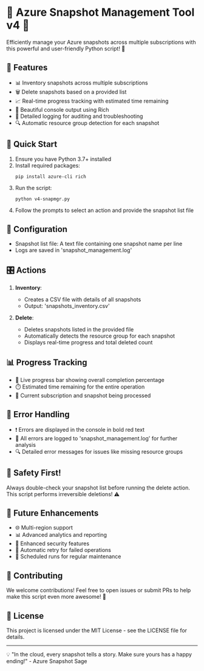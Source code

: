 # 🌟 Azure Snapshot Management Tool v4 🌟

Efficiently manage your Azure snapshots across multiple subscriptions with this powerful and user-friendly Python script! 🚀

## 🌈 Features

- 📊 Inventory snapshots across multiple subscriptions
- 🗑️ Delete snapshots based on a provided list
- 📈 Real-time progress tracking with estimated time remaining
- 🎨 Beautiful console output using Rich
- 📝 Detailed logging for auditing and troubleshooting
- 🔍 Automatic resource group detection for each snapshot

## 🚀 Quick Start

1. Ensure you have Python 3.7+ installed
2. Install required packages:
   ```
   pip install azure-cli rich
   ```
3. Run the script:
   ```
   python v4-snapmgr.py
   ```
4. Follow the prompts to select an action and provide the snapshot list file

## 🔧 Configuration

- Snapshot list file: A text file containing one snapshot name per line
- Logs are saved in 'snapshot_management.log'

## 🎛️ Actions

1. **Inventory**: 
   - Creates a CSV file with details of all snapshots
   - Output: 'snapshots_inventory.csv'

2. **Delete**:
   - Deletes snapshots listed in the provided file
   - Automatically detects the resource group for each snapshot
   - Displays real-time progress and total deleted count

## 📊 Progress Tracking

- 🔄 Live progress bar showing overall completion percentage
- ⏱️ Estimated time remaining for the entire operation
- 🔢 Current subscription and snapshot being processed

## 🚨 Error Handling

- ❗ Errors are displayed in the console in bold red text
- 📝 All errors are logged to 'snapshot_management.log' for further analysis
- 🔍 Detailed error messages for issues like missing resource groups

## 🔐 Safety First!

Always double-check your snapshot list before running the delete action. This script performs irreversible deletions! ⚠️

## 🌈 Future Enhancements

- 🌐 Multi-region support
- 📊 Advanced analytics and reporting
- 🔐 Enhanced security features
- 🔄 Automatic retry for failed operations
- 📅 Scheduled runs for regular maintenance

## 🤝 Contributing

We welcome contributions! Feel free to open issues or submit PRs to help make this script even more awesome! 🎉

## 📜 License

This project is licensed under the MIT License - see the LICENSE file for details.

---

💡 "In the cloud, every snapshot tells a story. Make sure yours has a happy ending!" - Azure Snapshot Sage